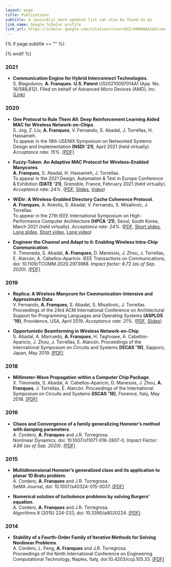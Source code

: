 ```yaml
---
layout: page
title: Publications
subtitle: A (possibly) more updated list can also be found on my
link_name: Google Scholar profile
link_url: https://scholar.google.com/citations?user=0SIrK0MAAAAJ&hl=en
---
```


{% if page.subtitle == "" %}
<div class="empty_subtitle"></div>
{% endif %}

### 2021
- **Communication Engine for Hybrid Interconnect Technologies**. <br>
S. Blagodurov, **A. Franques**. 
**U.S. Patent** US20210097014A1 (App. No. 16/588,612). Filed on behalf of Advanced Micro Devices (AMD), Inc. [(Link)](https://patents.google.com/patent/US20210097014A1)

### 2020
- **One Protocol to Rule Them All: Deep Reinforcement Learning Aided MAC for Wireless Network-on-Chips**. <br>
S. Jog, Z. Liu, **A. Franques**, V. Fernando, S. Abadal, J. Torrellas, H. Hassanieh.  
To appear in the 18th USENIX Symposium on Networked Systems Design and Implementation **(NSDI '21)**, April 2021 (held virtually). _Acceptance rate: 15%_. [(PDF)](/docs/Neumac_NSDI_2021.pdf)

- **Fuzzy-Token: An Adaptive MAC Protocol for Wireless-Enabled Manycores**. <br>
**A. Franques**, S. Abadal, H. Hassanieh, J. Torrellas.  
To appear in the 2021 Design, Automation & Test in Europe Conference & Exhibition **(DATE '21)**, Grenoble, France, February 2021 (held virtually). _Acceptance rate: 24%_. ([PDF](/docs/Fuzzy_Token_DATE_2021.pdf), [Slides](/docs/DATE2021-Fuzzy-Token.pptx), [Video](https://youtu.be/r9PbEqpEHS0))

- **WiDir: A Wireless-Enabled Directory Cache Coherence Protocol**. <br>
**A. Franques**, A. Kokolis, S. Abadal, V. Fernando, S. Misailovic, J. Torrellas.  
To appear in the 27th IEEE International Symposium on High-Performance Computer Architecture **(HPCA '21)**, Seoul, South Korea, March 2021 (held virtually). _Acceptance rate: 24%_. ([PDF](/docs/WiDir_HPCA_2021.pdf), [Short slides](/docs/HPCA2021-WiDir-short.pptx), [Long slides](/docs/HPCA2021-WiDir.pptx), [Short video](https://youtu.be/RJCt4rP4Ve4), [Long video](https://youtu.be/9RvEh7UH5Uk))

- **Engineer the Channel and Adapt to it: Enabling Wireless Intra-Chip Communication**. <br>
X. Timoneda, S. Abadal, **A. Franques**, D. Manessis, J. Zhou, J. Torrellas, E. Alarcón, A. Cabellos-Aparicio.
IEEE Transactions on Communications, doi: 10.1109/TCOMM.2020.2973988. _Impact factor: 6.72 (as of Sep. 2020)_. [(PDF)](/docs/timoneda_engineer_the_channel.pdf)

### 2019
- **Replica: A Wireless Manycore for Communication-Intensive and Approximate Data**. <br>
V. Fernando, **A. Franques**, S. Abadal, S. Misailovic, J. Torrellas.  
Proceedings of the 24rd ACM International Conference on Architectural Support for Programming Languages and Operating Systems **(ASPLOS '19)**, Providence, USA, April 2019. _Acceptance rate: 21%_. ([PDF](/docs/ASPLOS_2019_Replica.pdf), [Slides](/docs/ASPLOS2019-Replica.pptx))

- **Opportunistic Beamforming in Wireless Network-on-Chip**. <br>
S. Abadal, A. Marruedo, **A. Franques**, H. Taghvaee, A. Cabellos-Aparicio, J. Zhou, J. Torrellas, E. Alarcón.
Proceedings of the International Symposium on Circuits and Systems **(ISCAS '19)**, Sapporo, Japan, May 2019. [(PDF)](/docs/ISCAS_2019_Opportunistic_Beamforming.pdf)


### 2018
- **Millimeter-Wave Propagation within a Computer Chip Package**.  
X. Timoneda, S. Abadal, A. Cabellos-Aparicio, D. Manessis, J. Zhou, **A. Franques**, J. Torrellas, E. Alarcón. 
Proceedings of the International Symposium on Circuits and Systems **(ISCAS '18)**, Florence, Italy, May 2018. [(PDF)](/docs/ISCAS_2018_CompPackage.pdf)

### 2016
- **Chaos and Convergence of a family generalizing Homeier’s method with damping parameters**.  
A. Cordero, **A. Franques** and J.R. Torregrosa.  
Nonlinear Dynamics, doi: 10.1007/s11071-016-2807-0. _Impact Factor: 4.86 (as of Sep. 2020)_. [(PDF)](/docs/chaos_and_convergence_generalizing_homeier.pdf)

### 2015
- **Multidimensional Homeier’s generalized class and its application to planar 1D Bratu problem**.  
A. Cordero, **A. Franques** and J.R. Torregrosa.  
SeMA Journal, doi: 10.1007/s40324-015-0037. [(PDF)](/docs/multidimensional_generalizing_homeier.pdf)

- **Numerical solution of turbulence problems by solving Burgers’ equation**.  
A. Cordero, **A. Franques** and J.R. Torregrosa.  
Algorithms 8 (2015) 224-233, doi: 10.3390/a8020224. [(PDF)](/docs/numerical_solution_turbulence_problems.pdf)

### 2014
- **Stability of a Fourth-Order Family of Iterative Methods for Solving Nonlinear Problems**.  
A. Cordero, L. Feng, **A. Franques** and J.R. Torregrosa.  
Proceedings of the Ninth International Conference on Engineering Computational Technology, Naples, Italy, doi:10.4203/ccp.105.33. [(PDF)](/docs/stability_fourth_order_family.pdf)
